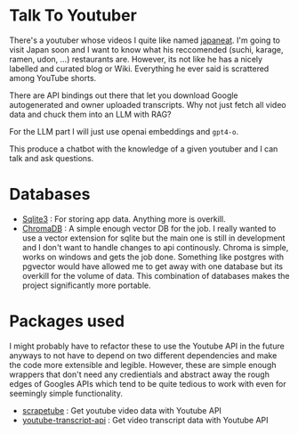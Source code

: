 # Talk To Youtuber
There's a youtuber whose videos I quite like named [japaneat](https://www.youtube.com/@japaneat). I'm going to visit Japan soon and I want to know what his reccomended (suchi, karage, ramen, udon, ...) restaurants are. However, its not like he has a nicely labelled and curated blog or Wiki. Everything he ever said is scrattered among YouTube shorts. 

There are API bindings out there that let you download Google autogenerated and owner uploaded transcripts. Why not just fetch all video data and chuck them into an LLM with RAG? 

For the LLM part I will just use openai embeddings and `gpt4-o`. 

This produce a chatbot with the knowledge of a given youtuber and I can talk and ask questions. 

# Databases
* [Sqlite3](https://sqlite.org/) : For storing app data. Anything more is overkill. 
* [ChromaDB](https://www.trychroma.com/) : A simple enough vector DB for the job. I really wanted to use a vector extension for sqlite but the main one is still in development and I don't want to handle changes to api continously. Chroma is simple, works on windows and gets the job done. Something like postgres with pgvector would have allowed me to get away with one database but its overkill for the volume of data. This combination of databases makes the project significantly more portable. 

# Packages used 
I might probably have to refactor these to use the Youtube API in the future anyways to not have to depend on two different dependencies and make the code more extensible and legible. However, these are simple enough wrappers that don't need any credientials and abstract away the rough edges of Googles APIs which tend to be quite tedious to work with even for seemingly simple functionality.  

* [scrapetube](https://scrapetube.readthedocs.io/en/latest/) : Get youtube video data with Youtube API 
* [youtube-transcript-api](https://pypi.org/project/youtube-transcript-api/) : Get video transcript data with Youtube API 

